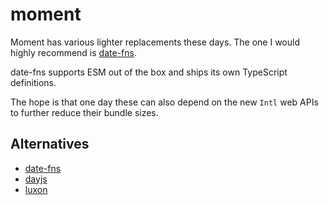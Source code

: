 # moment

Moment has various lighter replacements these days. The one I would highly
recommend is [date-fns](https://github.com/date-fns/date-fns).

date-fns supports ESM out of the box and ships its own TypeScript definitions.

The hope is that one day these can also depend on the new `Intl` web APIs to
further reduce their bundle sizes.

## Alternatives

- [date-fns](https://github.com/date-fns/date-fns)
- [dayjs](https://github.com/iamkun/dayjs)
- [luxon](https://github.com/moment/luxon)
